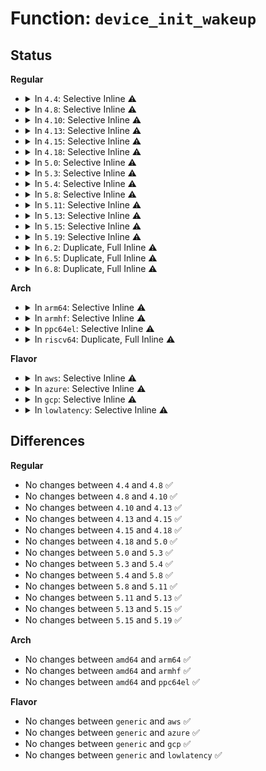 # Function: <code>device_init_wakeup</code>

## Status
<b>Regular</b>
<ul>
<li>
<details>
<summary>In <code>4.4</code>: Selective Inline ⚠️</summary>

```c
int device_init_wakeup(struct device *dev, bool enable);
```

**Collision:** Unique Global

**Inline:** Selective

**Transformation:** False

**Instances:**

```
In drivers/base/power/wakeup.c (ffffffff8155c540)
Location: drivers/base/power/wakeup.c:438
Inline: True
Direct callers:
  - drivers/acpi/scan.c:acpi_scan_init
  - drivers/acpi/battery.c:acpi_battery_remove
  - drivers/acpi/battery.c:acpi_battery_add
  - drivers/mfd/htc-i2cpld.c:htcpld_core_probe
  - drivers/mfd/twl-core.c:add_numbered_child
  - drivers/mfd/max14577.c:max14577_i2c_probe
  - drivers/mfd/max77843.c:max77843_probe
  - drivers/mfd/max8925-i2c.c:max8925_probe
  - drivers/mfd/max8997.c:max8997_i2c_probe
  - drivers/mfd/max8998.c:max8998_i2c_probe
  - drivers/mfd/tps6586x.c:tps6586x_i2c_probe
  - drivers/mfd/sec-core.c:sec_pmic_probe
  - drivers/usb/core/hub.c:usb_new_device
  - drivers/usb/host/ohci-pci.c:ohci_quirk_amd756
  - drivers/i2c/i2c-core.c:i2c_device_remove
  - drivers/i2c/i2c-core.c:i2c_device_probe
  - drivers/i2c/i2c-core.c:i2c_device_probe
  - drivers/power/power_supply_core.c:power_supply_unregister
  - drivers/power/power_supply_core.c:__power_supply_register
  - drivers/power/charger-manager.c:charger_manager_probe
```
**Symbols:**

```
ffffffff8155c540-ffffffff8155c591: device_init_wakeup (STB_GLOBAL)
```
</details>
</li>
<li>
<details>
<summary>In <code>4.8</code>: Selective Inline ⚠️</summary>

```c
int device_init_wakeup(struct device *dev, bool enable);
```

**Collision:** Unique Global

**Inline:** Selective

**Transformation:** False

**Instances:**

```
In drivers/base/power/wakeup.c (ffffffff815ae7c0)
Location: drivers/base/power/wakeup.c:436
Inline: True
Direct callers:
  - drivers/acpi/scan.c:acpi_scan_init
  - drivers/acpi/battery.c:acpi_battery_remove
  - drivers/acpi/battery.c:acpi_battery_add
  - drivers/mfd/htc-i2cpld.c:htcpld_core_probe
  - drivers/mfd/twl-core.c:add_numbered_child
  - drivers/mfd/max14577.c:max14577_i2c_probe
  - drivers/mfd/max77843.c:max77843_probe
  - drivers/mfd/max8925-i2c.c:max8925_probe
  - drivers/mfd/max8997.c:max8997_i2c_probe
  - drivers/mfd/max8998.c:max8998_i2c_probe
  - drivers/mfd/tps6586x.c:tps6586x_i2c_probe
  - drivers/mfd/sec-core.c:sec_pmic_probe
  - drivers/usb/core/hub.c:usb_new_device
  - drivers/usb/host/ohci-pci.c:ohci_quirk_amd756
  - drivers/i2c/i2c-core.c:i2c_device_remove
  - drivers/i2c/i2c-core.c:i2c_device_probe
  - drivers/i2c/i2c-core.c:i2c_device_probe
  - drivers/power/power_supply_core.c:power_supply_unregister
  - drivers/power/power_supply_core.c:__power_supply_register
  - drivers/power/charger-manager.c:charger_manager_probe
```
**Symbols:**

```
ffffffff815ae7c0-ffffffff815ae825: device_init_wakeup (STB_GLOBAL)
```
</details>
</li>
<li>
<details>
<summary>In <code>4.10</code>: Selective Inline ⚠️</summary>

```c
int device_init_wakeup(struct device *dev, bool enable);
```

**Collision:** Unique Global

**Inline:** Selective

**Transformation:** False

**Instances:**

```
In drivers/base/power/wakeup.c (ffffffff815dd5c0)
Location: drivers/base/power/wakeup.c:436
Inline: True
Direct callers:
  - drivers/acpi/scan.c:acpi_scan_init
  - drivers/acpi/battery.c:acpi_battery_remove
  - drivers/acpi/battery.c:acpi_battery_add
  - drivers/mfd/htc-i2cpld.c:htcpld_core_probe
  - drivers/mfd/twl-core.c:add_numbered_child
  - drivers/mfd/max14577.c:max14577_i2c_probe
  - drivers/mfd/max77843.c:max77843_probe
  - drivers/mfd/max8925-i2c.c:max8925_probe
  - drivers/mfd/max8997.c:max8997_i2c_probe
  - drivers/mfd/max8998.c:max8998_i2c_probe
  - drivers/mfd/tps6586x.c:tps6586x_i2c_probe
  - drivers/mfd/sec-core.c:sec_pmic_probe
  - drivers/usb/core/hub.c:usb_new_device
  - drivers/usb/host/ohci-pci.c:ohci_quirk_amd756
  - drivers/input/touchscreen/elants_i2c.c:elants_i2c_probe
  - drivers/i2c/i2c-core.c:i2c_device_remove
  - drivers/i2c/i2c-core.c:i2c_device_probe
  - drivers/i2c/i2c-core.c:i2c_device_probe
  - drivers/power/supply/power_supply_core.c:power_supply_unregister
  - drivers/power/supply/power_supply_core.c:__power_supply_register
  - drivers/power/supply/charger-manager.c:charger_manager_probe
```
**Symbols:**

```
ffffffff815dd5c0-ffffffff815dd625: device_init_wakeup (STB_GLOBAL)
```
</details>
</li>
<li>
<details>
<summary>In <code>4.13</code>: Selective Inline ⚠️</summary>

```c
int device_init_wakeup(struct device *dev, bool enable);
```

**Collision:** Unique Global

**Inline:** Selective

**Transformation:** False

**Instances:**

```
In drivers/base/power/wakeup.c (ffffffff815f21b0)
Location: drivers/base/power/wakeup.c:438
Inline: True
Direct callers:
  - drivers/acpi/scan.c:acpi_scan_init
  - drivers/acpi/button.c:acpi_button_add
  - drivers/acpi/battery.c:acpi_battery_remove
  - drivers/acpi/battery.c:acpi_battery_add
  - drivers/mfd/htc-i2cpld.c:htcpld_core_probe
  - drivers/mfd/twl-core.c:add_numbered_child
  - drivers/mfd/max14577.c:max14577_i2c_probe
  - drivers/mfd/max77843.c:max77843_probe
  - drivers/mfd/max8925-i2c.c:max8925_probe
  - drivers/mfd/max8997.c:max8997_i2c_probe
  - drivers/mfd/max8998.c:max8998_i2c_probe
  - drivers/mfd/tps6586x.c:tps6586x_i2c_probe
  - drivers/mfd/sec-core.c:sec_pmic_probe
  - drivers/usb/core/hub.c:usb_new_device
  - drivers/usb/host/ohci-pci.c:ohci_quirk_amd756
  - drivers/input/touchscreen/elants_i2c.c:elants_i2c_probe
  - drivers/power/supply/power_supply_core.c:power_supply_unregister
  - drivers/power/supply/power_supply_core.c:__power_supply_register
  - drivers/power/supply/charger-manager.c:charger_manager_probe
```
**Symbols:**

```
ffffffff815f21b0-ffffffff815f2215: device_init_wakeup (STB_GLOBAL)
```
</details>
</li>
<li>
<details>
<summary>In <code>4.15</code>: Selective Inline ⚠️</summary>

```c
int device_init_wakeup(struct device *dev, bool enable);
```

**Collision:** Unique Global

**Inline:** Selective

**Transformation:** False

**Instances:**

```
In drivers/base/power/wakeup.c (ffffffff81659760)
Location: drivers/base/power/wakeup.c:440
Inline: True
Direct callers:
  - drivers/acpi/scan.c:acpi_scan_init
  - drivers/acpi/button.c:acpi_button_add
  - drivers/acpi/battery.c:acpi_battery_remove
  - drivers/acpi/battery.c:acpi_battery_add
  - drivers/mfd/htc-i2cpld.c:htcpld_core_probe
  - drivers/mfd/twl-core.c:add_numbered_child
  - drivers/mfd/max14577.c:max14577_i2c_probe
  - drivers/mfd/max77843.c:max77843_probe
  - drivers/mfd/max8925-i2c.c:max8925_probe
  - drivers/mfd/max8997.c:max8997_i2c_probe
  - drivers/mfd/max8998.c:max8998_i2c_probe
  - drivers/mfd/tps6586x.c:tps6586x_i2c_probe
  - drivers/mfd/sec-core.c:sec_pmic_probe
  - drivers/usb/core/hub.c:usb_new_device
  - drivers/usb/host/ohci-pci.c:ohci_quirk_amd756
  - drivers/input/touchscreen/elants_i2c.c:elants_i2c_probe
  - drivers/power/supply/power_supply_core.c:power_supply_unregister
  - drivers/power/supply/power_supply_core.c:__power_supply_register
  - drivers/power/supply/charger-manager.c:charger_manager_probe
```
**Symbols:**

```
ffffffff81659760-ffffffff816597b1: device_init_wakeup (STB_GLOBAL)
```
</details>
</li>
<li>
<details>
<summary>In <code>4.18</code>: Selective Inline ⚠️</summary>

```c
int device_init_wakeup(struct device *dev, bool enable);
```

**Collision:** Unique Global

**Inline:** Selective

**Transformation:** False

**Instances:**

```
In drivers/base/power/wakeup.c (ffffffff816953c0)
Location: drivers/base/power/wakeup.c:444
Inline: True
Direct callers:
  - drivers/acpi/scan.c:acpi_scan_init
  - drivers/acpi/button.c:acpi_button_add
  - drivers/acpi/battery.c:acpi_battery_remove
  - drivers/acpi/battery.c:acpi_battery_add
  - drivers/mfd/htc-i2cpld.c:htcpld_core_probe
  - drivers/mfd/twl-core.c:add_numbered_child
  - drivers/mfd/max14577.c:max14577_i2c_probe
  - drivers/mfd/max77843.c:max77843_probe
  - drivers/mfd/max8925-i2c.c:max8925_probe
  - drivers/mfd/max8997.c:max8997_i2c_probe
  - drivers/mfd/max8998.c:max8998_i2c_probe
  - drivers/mfd/tps6586x.c:tps6586x_i2c_probe
  - drivers/mfd/sec-core.c:sec_pmic_probe
  - drivers/usb/core/hub.c:usb_new_device
  - drivers/usb/host/ohci-pci.c:ohci_quirk_amd756
  - drivers/input/touchscreen/elants_i2c.c:elants_i2c_probe
  - drivers/i2c/i2c-core-base.c:i2c_device_remove
  - drivers/i2c/i2c-core-base.c:i2c_device_probe
  - drivers/i2c/i2c-core-base.c:i2c_device_probe
  - drivers/power/supply/power_supply_core.c:power_supply_unregister
  - drivers/power/supply/charger-manager.c:charger_manager_probe
```
**Symbols:**

```
ffffffff816953c0-ffffffff81695406: device_init_wakeup (STB_GLOBAL)
```
</details>
</li>
<li>
<details>
<summary>In <code>5.0</code>: Selective Inline ⚠️</summary>

```c
int device_init_wakeup(struct device *dev, bool enable);
```

**Collision:** Unique Global

**Inline:** Selective

**Transformation:** False

**Instances:**

```
In drivers/base/power/wakeup.c (ffffffff816b5a30)
Location: drivers/base/power/wakeup.c:450
Inline: True
Direct callers:
  - drivers/acpi/scan.c:acpi_scan_init
  - drivers/acpi/button.c:acpi_button_add
  - drivers/acpi/battery.c:acpi_battery_remove
  - drivers/acpi/battery.c:acpi_battery_add
  - drivers/mfd/htc-i2cpld.c:htcpld_core_probe
  - drivers/mfd/twl-core.c:add_numbered_child
  - drivers/mfd/max14577.c:max14577_i2c_probe
  - drivers/mfd/max77843.c:max77843_probe
  - drivers/mfd/max8925-i2c.c:max8925_probe
  - drivers/mfd/max8997.c:max8997_i2c_probe
  - drivers/mfd/max8998.c:max8998_i2c_probe
  - drivers/mfd/tps6586x.c:tps6586x_i2c_probe
  - drivers/mfd/sec-core.c:sec_pmic_probe
  - drivers/usb/core/hub.c:usb_new_device
  - drivers/usb/host/ohci-pci.c:ohci_quirk_amd756
  - drivers/input/touchscreen/elants_i2c.c:elants_i2c_probe
  - drivers/i2c/i2c-core-base.c:i2c_device_remove
  - drivers/i2c/i2c-core-base.c:i2c_device_probe
  - drivers/i2c/i2c-core-base.c:i2c_device_probe
  - drivers/power/supply/power_supply_core.c:power_supply_unregister
  - drivers/power/supply/charger-manager.c:charger_manager_probe
```
**Symbols:**

```
ffffffff816b5a30-ffffffff816b5a76: device_init_wakeup (STB_GLOBAL)
```
</details>
</li>
<li>
<details>
<summary>In <code>5.3</code>: Selective Inline ⚠️</summary>

```c
int device_init_wakeup(struct device *dev, bool enable);
```

**Collision:** Unique Global

**Inline:** Selective

**Transformation:** False

**Instances:**

```
In drivers/base/power/wakeup.c (ffffffff816ef850)
Location: drivers/base/power/wakeup.c:434
Inline: True
Direct callers:
  - drivers/acpi/scan.c:acpi_scan_init
  - drivers/acpi/button.c:acpi_button_add
  - drivers/acpi/battery.c:acpi_battery_remove
  - drivers/acpi/battery.c:acpi_battery_add
  - drivers/mfd/htc-i2cpld.c:htcpld_core_probe
  - drivers/mfd/twl-core.c:add_numbered_child
  - drivers/mfd/max14577.c:max14577_i2c_probe
  - drivers/mfd/max77843.c:max77843_probe
  - drivers/mfd/max8925-i2c.c:max8925_probe
  - drivers/mfd/max8997.c:max8997_i2c_probe
  - drivers/mfd/max8998.c:max8998_i2c_probe
  - drivers/mfd/tps6586x.c:tps6586x_i2c_probe
  - drivers/mfd/sec-core.c:sec_pmic_probe
  - drivers/usb/core/hub.c:usb_new_device
  - drivers/usb/host/ohci-pci.c:ohci_quirk_amd756
  - drivers/input/touchscreen/elants_i2c.c:elants_i2c_probe
  - drivers/i2c/i2c-core-base.c:i2c_device_remove
  - drivers/i2c/i2c-core-base.c:i2c_device_probe
  - drivers/i2c/i2c-core-base.c:i2c_device_probe
  - drivers/power/supply/power_supply_core.c:power_supply_unregister
  - drivers/power/supply/charger-manager.c:charger_manager_probe
```
**Symbols:**

```
ffffffff816ef850-ffffffff816ef899: device_init_wakeup (STB_GLOBAL)
```
</details>
</li>
<li>
<details>
<summary>In <code>5.4</code>: Selective Inline ⚠️</summary>

```c
int device_init_wakeup(struct device *dev, bool enable);
```

**Collision:** Unique Global

**Inline:** Selective

**Transformation:** False

**Instances:**

```
In drivers/base/power/wakeup.c (ffffffff81713870)
Location: drivers/base/power/wakeup.c:454
Inline: True
Direct callers:
  - drivers/acpi/scan.c:acpi_scan_init
  - drivers/acpi/button.c:acpi_button_add
  - drivers/acpi/battery.c:acpi_battery_remove
  - drivers/acpi/battery.c:acpi_battery_add
  - drivers/mfd/htc-i2cpld.c:htcpld_core_probe
  - drivers/mfd/twl-core.c:add_numbered_child
  - drivers/mfd/max14577.c:max14577_i2c_probe
  - drivers/mfd/max77843.c:max77843_probe
  - drivers/mfd/max8925-i2c.c:max8925_probe
  - drivers/mfd/max8997.c:max8997_i2c_probe
  - drivers/mfd/max8998.c:max8998_i2c_probe
  - drivers/mfd/tps6586x.c:tps6586x_i2c_probe
  - drivers/mfd/sec-core.c:sec_pmic_probe
  - drivers/usb/core/hub.c:usb_new_device
  - drivers/usb/host/ohci-pci.c:ohci_quirk_amd756
  - drivers/input/touchscreen/elants_i2c.c:elants_i2c_probe
  - drivers/i2c/i2c-core-base.c:i2c_device_remove
  - drivers/i2c/i2c-core-base.c:i2c_device_probe
  - drivers/i2c/i2c-core-base.c:i2c_device_probe
  - drivers/power/supply/power_supply_core.c:power_supply_unregister
  - drivers/power/supply/charger-manager.c:charger_manager_probe
```
**Symbols:**

```
ffffffff81713870-ffffffff817138b9: device_init_wakeup (STB_GLOBAL)
```
</details>
</li>
<li>
<details>
<summary>In <code>5.8</code>: Selective Inline ⚠️</summary>

```c
int device_init_wakeup(struct device *dev, bool enable);
```

**Collision:** Unique Global

**Inline:** Selective

**Transformation:** False

**Instances:**

```
In drivers/base/power/wakeup.c (ffffffff817cf0c0)
Location: drivers/base/power/wakeup.c:513
Inline: True
Direct callers:
  - kernel/time/alarmtimer.c:alarmtimer_rtc_add_device
  - drivers/acpi/scan.c:acpi_bus_scan_fixed
  - drivers/acpi/button.c:acpi_button_add
  - drivers/acpi/battery.c:acpi_battery_remove
  - drivers/acpi/battery.c:acpi_battery_add
  - drivers/mfd/htc-i2cpld.c:htcpld_core_probe
  - drivers/mfd/twl-core.c:add_numbered_child
  - drivers/mfd/max14577.c:max14577_i2c_probe
  - drivers/mfd/max77843.c:max77843_probe
  - drivers/mfd/max8925-i2c.c:max8925_probe
  - drivers/mfd/max8997.c:max8997_i2c_probe
  - drivers/mfd/max8998.c:max8998_i2c_probe
  - drivers/mfd/tps6586x.c:tps6586x_irq_init
  - drivers/mfd/sec-core.c:sec_pmic_probe
  - drivers/usb/core/hub.c:usb_new_device
  - drivers/usb/host/ohci-pci.c:ohci_quirk_amd756
  - drivers/input/touchscreen/elants_i2c.c:elants_i2c_probe
  - drivers/i2c/i2c-core-base.c:i2c_device_remove
  - drivers/i2c/i2c-core-base.c:i2c_device_probe
  - drivers/i2c/i2c-core-base.c:i2c_device_probe
  - drivers/power/supply/power_supply_core.c:power_supply_unregister
  - drivers/power/supply/power_supply_core.c:__power_supply_register
  - drivers/power/supply/charger-manager.c:charger_manager_probe
```
**Symbols:**

```
ffffffff817cf0c0-ffffffff817cf10d: device_init_wakeup (STB_GLOBAL)
```
</details>
</li>
<li>
<details>
<summary>In <code>5.11</code>: Selective Inline ⚠️</summary>

```c
int device_init_wakeup(struct device *dev, bool enable);
```

**Collision:** Unique Global

**Inline:** Selective

**Transformation:** False

**Instances:**

```
In drivers/base/power/wakeup.c (ffffffff817e36c0)
Location: drivers/base/power/wakeup.c:513
Inline: True
Direct callers:
  - kernel/time/alarmtimer.c:alarmtimer_rtc_add_device
  - drivers/acpi/scan.c:acpi_bus_scan_fixed
  - drivers/acpi/button.c:acpi_button_add
  - drivers/acpi/battery.c:acpi_battery_remove
  - drivers/acpi/battery.c:acpi_battery_add
  - drivers/mfd/htc-i2cpld.c:htcpld_core_probe
  - drivers/mfd/twl-core.c:add_numbered_child
  - drivers/mfd/max14577.c:max14577_i2c_probe
  - drivers/mfd/max77843.c:max77843_probe
  - drivers/mfd/max8925-i2c.c:max8925_probe
  - drivers/mfd/max8997.c:max8997_i2c_probe
  - drivers/mfd/max8998.c:max8998_i2c_probe
  - drivers/mfd/tps6586x.c:tps6586x_irq_init
  - drivers/mfd/sec-core.c:sec_pmic_probe
  - drivers/usb/core/hub.c:usb_new_device
  - drivers/usb/host/ohci-pci.c:ohci_quirk_amd756
  - drivers/input/touchscreen/elants_i2c.c:elants_i2c_probe
  - drivers/i2c/i2c-core-base.c:i2c_device_remove
  - drivers/i2c/i2c-core-base.c:i2c_device_probe
  - drivers/i2c/i2c-core-base.c:i2c_device_probe
  - drivers/power/supply/power_supply_core.c:power_supply_unregister
  - drivers/power/supply/power_supply_core.c:__power_supply_register
  - drivers/power/supply/charger-manager.c:charger_manager_probe
```
**Symbols:**

```
ffffffff817e36c0-ffffffff817e370d: device_init_wakeup (STB_GLOBAL)
```
</details>
</li>
<li>
<details>
<summary>In <code>5.13</code>: Selective Inline ⚠️</summary>

```c
int device_init_wakeup(struct device *dev, bool enable);
```

**Collision:** Unique Global

**Inline:** Selective

**Transformation:** False

**Instances:**

```
In drivers/base/power/wakeup.c (ffffffff817c7d00)
Location: drivers/base/power/wakeup.c:513
Inline: True
Direct callers:
  - kernel/time/alarmtimer.c:alarmtimer_rtc_add_device
  - drivers/acpi/scan.c:acpi_scan_init
  - drivers/acpi/button.c:acpi_button_add
  - drivers/acpi/battery.c:acpi_battery_remove
  - drivers/acpi/battery.c:acpi_battery_add
  - drivers/mfd/htc-i2cpld.c:htcpld_core_probe
  - drivers/mfd/twl-core.c:add_numbered_child
  - drivers/mfd/max14577.c:max14577_i2c_probe
  - drivers/mfd/max77843.c:max77843_probe
  - drivers/mfd/max8925-i2c.c:max8925_probe
  - drivers/mfd/max8997.c:max8997_i2c_probe
  - drivers/mfd/max8998.c:max8998_i2c_probe
  - drivers/mfd/tps6586x.c:tps6586x_i2c_probe
  - drivers/mfd/sec-core.c:sec_pmic_probe
  - drivers/usb/core/hub.c:usb_new_device
  - drivers/usb/host/ohci-pci.c:ohci_quirk_amd756
  - drivers/input/touchscreen/elants_i2c.c:elants_i2c_probe
  - drivers/i2c/i2c-core-base.c:i2c_device_remove
  - drivers/i2c/i2c-core-base.c:i2c_device_probe
  - drivers/i2c/i2c-core-base.c:i2c_device_probe
  - drivers/power/supply/power_supply_core.c:power_supply_unregister
  - drivers/power/supply/power_supply_core.c:__power_supply_register
  - drivers/power/supply/charger-manager.c:charger_manager_probe
```
**Symbols:**

```
ffffffff817c7d00-ffffffff817c7d4d: device_init_wakeup (STB_GLOBAL)
```
</details>
</li>
<li>
<details>
<summary>In <code>5.15</code>: Selective Inline ⚠️</summary>

```c
int device_init_wakeup(struct device *dev, bool enable);
```

**Collision:** Unique Global

**Inline:** Selective

**Transformation:** False

**Instances:**

```
In drivers/base/power/wakeup.c (ffffffff81852120)
Location: drivers/base/power/wakeup.c:514
Inline: True
Direct callers:
  - kernel/time/alarmtimer.c:alarmtimer_rtc_add_device
  - drivers/acpi/scan.c:acpi_scan_init
  - drivers/acpi/button.c:acpi_button_add
  - drivers/acpi/battery.c:acpi_battery_remove
  - drivers/acpi/battery.c:acpi_battery_add
  - drivers/mfd/htc-i2cpld.c:htcpld_core_probe
  - drivers/mfd/twl-core.c:add_numbered_child
  - drivers/mfd/max14577.c:max14577_i2c_probe
  - drivers/mfd/max77843.c:max77843_probe
  - drivers/mfd/max8925-i2c.c:max8925_probe
  - drivers/mfd/max8997.c:max8997_i2c_probe
  - drivers/mfd/max8998.c:max8998_i2c_probe
  - drivers/mfd/tps6586x.c:tps6586x_i2c_probe
  - drivers/usb/core/hub.c:usb_new_device
  - drivers/usb/host/ohci-pci.c:ohci_quirk_amd756
  - drivers/input/touchscreen/elants_i2c.c:elants_i2c_probe
  - drivers/i2c/i2c-core-base.c:i2c_device_remove
  - drivers/i2c/i2c-core-base.c:i2c_device_probe
  - drivers/i2c/i2c-core-base.c:i2c_device_probe
  - drivers/power/supply/power_supply_core.c:power_supply_unregister
  - drivers/power/supply/power_supply_core.c:__power_supply_register
  - drivers/power/supply/charger-manager.c:charger_manager_probe
```
**Symbols:**

```
ffffffff81852120-ffffffff8185216d: device_init_wakeup (STB_GLOBAL)
```
</details>
</li>
<li>
<details>
<summary>In <code>5.19</code>: Selective Inline ⚠️</summary>

```c
int device_init_wakeup(struct device *dev, bool enable);
```

**Collision:** Unique Global

**Inline:** Selective

**Transformation:** False

**Instances:**

```
In drivers/base/power/wakeup.c (ffffffff81998040)
Location: drivers/base/power/wakeup.c:514
Inline: True
Direct callers:
  - kernel/time/alarmtimer.c:alarmtimer_rtc_add_device
  - drivers/acpi/scan.c:acpi_bus_scan_fixed
  - drivers/acpi/button.c:acpi_button_add
  - drivers/acpi/battery.c:acpi_battery_remove
  - drivers/acpi/battery.c:acpi_battery_add
  - drivers/mfd/htc-i2cpld.c:htcpld_core_probe
  - drivers/mfd/twl-core.c:add_numbered_child
  - drivers/mfd/max14577.c:max14577_i2c_probe
  - drivers/mfd/max77843.c:max77843_probe
  - drivers/mfd/max8925-i2c.c:max8925_probe
  - drivers/mfd/max8997.c:max8997_i2c_probe
  - drivers/mfd/max8998.c:max8998_i2c_probe
  - drivers/mfd/tps6586x.c:tps6586x_i2c_probe
  - drivers/usb/core/hub.c:usb_new_device
  - drivers/usb/host/ohci-pci.c:ohci_quirk_amd756
  - drivers/input/touchscreen/elants_i2c.c:elants_i2c_probe
  - drivers/i2c/i2c-core-base.c:i2c_device_remove
  - drivers/i2c/i2c-core-base.c:i2c_device_probe
  - drivers/i2c/i2c-core-base.c:i2c_device_probe
  - drivers/power/supply/power_supply_core.c:power_supply_unregister
  - drivers/power/supply/power_supply_core.c:__power_supply_register
  - drivers/power/supply/charger-manager.c:charger_manager_probe
```
**Symbols:**

```
ffffffff81998040-ffffffff819980e8: device_init_wakeup (STB_GLOBAL)
```
</details>
</li>
<li>
<details>
<summary>In <code>6.2</code>: Duplicate, Full Inline ⚠️</summary>

**Collision:** Static Duplication

**Inline:** Full

**Transformation:** False

**Instances:**

```
In kernel/time/alarmtimer.c (ffffffff811e35c3)
Location: include/linux/pm_wakeup.h:223
Inline: True
Inline callers:
  - kernel/time/alarmtimer.c:alarmtimer_rtc_add_device
```
```
In drivers/acpi/scan.c (ffffffff81963537)
Location: include/linux/pm_wakeup.h:223
Inline: True
Inline callers:
  - drivers/acpi/scan.c:acpi_bus_scan_fixed
```
```
In drivers/acpi/button.c (ffffffff819d0755)
Location: include/linux/pm_wakeup.h:223
Inline: True
Inline callers:
  - drivers/acpi/button.c:acpi_button_add
```
```
In drivers/acpi/battery.c (ffffffff819de1e9)
Location: include/linux/pm_wakeup.h:223
Inline: True
Inline callers:
  - drivers/acpi/battery.c:acpi_battery_add
  - drivers/acpi/battery.c:acpi_battery_add
```
```
In drivers/mfd/max14577.c (ffffffff81b45034)
Location: include/linux/pm_wakeup.h:223
Inline: True
Inline callers:
  - drivers/mfd/max14577.c:max14577_i2c_probe
```
```
In drivers/mfd/max77843.c (ffffffff81b45ab6)
Location: include/linux/pm_wakeup.h:223
Inline: True
Inline callers:
  - drivers/mfd/max77843.c:max77843_probe
```
```
In drivers/mfd/max8925-i2c.c (ffffffff81b46d8c)
Location: include/linux/pm_wakeup.h:223
Inline: True
Inline callers:
  - drivers/mfd/max8925-i2c.c:max8925_probe
```
```
In drivers/mfd/max8997.c (ffffffff81b47515)
Location: include/linux/pm_wakeup.h:223
Inline: True
Inline callers:
  - drivers/mfd/max8997.c:max8997_i2c_probe
```
```
In drivers/mfd/max8998.c (ffffffff81b48a13)
Location: include/linux/pm_wakeup.h:223
Inline: True
Inline callers:
  - drivers/mfd/max8998.c:max8998_i2c_probe
```
```
In drivers/mfd/tps6586x.c (ffffffff81b4a6b3)
Location: include/linux/pm_wakeup.h:223
Inline: True
Inline callers:
  - drivers/mfd/tps6586x.c:tps6586x_irq_init
```
```
In drivers/usb/core/hub.c (ffffffff81c18917)
Location: include/linux/pm_wakeup.h:223
Inline: True
Inline callers:
  - drivers/usb/core/hub.c:usb_new_device
```
```
In drivers/usb/host/ohci-pci.c (ffffffff81c6c5b5)
Location: include/linux/pm_wakeup.h:223
Inline: True
Inline callers:
  - drivers/usb/host/ohci-pci.c:ohci_quirk_amd756
```
```
In drivers/rtc/rtc-cmos.c (ffffffff81cc1346)
Location: include/linux/pm_wakeup.h:223
Inline: True
Inline callers:
  - drivers/rtc/rtc-cmos.c:cmos_do_probe
```
```
In drivers/i2c/i2c-core-base.c (ffffffff81cc464c)
Location: include/linux/pm_wakeup.h:223
Inline: True
Inline callers:
  - drivers/i2c/i2c-core-base.c:i2c_device_remove
  - drivers/i2c/i2c-core-base.c:i2c_device_probe
  - drivers/i2c/i2c-core-base.c:i2c_device_probe
  - drivers/i2c/i2c-core-base.c:i2c_device_probe
```
```
In drivers/power/supply/power_supply_core.c (ffffffff81cd75f1)
Location: include/linux/pm_wakeup.h:223
Inline: True
Inline callers:
  - drivers/power/supply/power_supply_core.c:power_supply_unregister
  - drivers/power/supply/power_supply_core.c:__power_supply_register
  - drivers/power/supply/power_supply_core.c:__power_supply_register
```
```
In drivers/power/supply/charger-manager.c (ffffffff81cdb07d)
Location: include/linux/pm_wakeup.h:223
Inline: True
Inline callers:
  - drivers/power/supply/charger-manager.c:charger_manager_probe
```
</details>
</li>
<li>
<details>
<summary>In <code>6.5</code>: Duplicate, Full Inline ⚠️</summary>

**Collision:** Static Duplication

**Inline:** Full

**Transformation:** False

**Instances:**

```
In kernel/time/alarmtimer.c (ffffffff811f7c13)
Location: include/linux/pm_wakeup.h:223
Inline: True
Inline callers:
  - kernel/time/alarmtimer.c:alarmtimer_rtc_add_device
```
```
In drivers/acpi/scan.c (ffffffff819a99e7)
Location: include/linux/pm_wakeup.h:223
Inline: True
Inline callers:
  - drivers/acpi/scan.c:acpi_bus_scan_fixed
```
```
In drivers/acpi/button.c (ffffffff81a17d82)
Location: include/linux/pm_wakeup.h:223
Inline: True
Inline callers:
  - drivers/acpi/button.c:acpi_button_add
```
```
In drivers/acpi/battery.c (ffffffff81a25ee9)
Location: include/linux/pm_wakeup.h:223
Inline: True
Inline callers:
  - drivers/acpi/battery.c:acpi_battery_add
  - drivers/acpi/battery.c:acpi_battery_add
```
```
In drivers/mfd/max14577.c (ffffffff81b983e4)
Location: include/linux/pm_wakeup.h:223
Inline: True
Inline callers:
  - drivers/mfd/max14577.c:max14577_i2c_probe
```
```
In drivers/mfd/max77843.c (ffffffff81b98e86)
Location: include/linux/pm_wakeup.h:223
Inline: True
Inline callers:
  - drivers/mfd/max77843.c:max77843_probe
```
```
In drivers/mfd/max8925-i2c.c (ffffffff81b9a15c)
Location: include/linux/pm_wakeup.h:223
Inline: True
Inline callers:
  - drivers/mfd/max8925-i2c.c:max8925_probe
```
```
In drivers/mfd/max8997.c (ffffffff81b9a8e5)
Location: include/linux/pm_wakeup.h:223
Inline: True
Inline callers:
  - drivers/mfd/max8997.c:max8997_i2c_probe
```
```
In drivers/mfd/max8998.c (ffffffff81b9be77)
Location: include/linux/pm_wakeup.h:223
Inline: True
Inline callers:
  - drivers/mfd/max8998.c:max8998_i2c_probe
```
```
In drivers/mfd/tps6586x.c (ffffffff81b9daf3)
Location: include/linux/pm_wakeup.h:223
Inline: True
Inline callers:
  - drivers/mfd/tps6586x.c:tps6586x_irq_init
```
```
In drivers/usb/core/hub.c (ffffffff81c7f8f7)
Location: include/linux/pm_wakeup.h:223
Inline: True
Inline callers:
  - drivers/usb/core/hub.c:usb_new_device
```
```
In drivers/usb/host/ohci-pci.c (ffffffff81cd3ba5)
Location: include/linux/pm_wakeup.h:223
Inline: True
Inline callers:
  - drivers/usb/host/ohci-pci.c:ohci_quirk_amd756
```
```
In drivers/rtc/rtc-cmos.c (ffffffff81d28d0d)
Location: include/linux/pm_wakeup.h:223
Inline: True
Inline callers:
  - drivers/rtc/rtc-cmos.c:cmos_do_probe
```
```
In drivers/i2c/i2c-core-base.c (ffffffff81d2c2bc)
Location: include/linux/pm_wakeup.h:223
Inline: True
Inline callers:
  - drivers/i2c/i2c-core-base.c:i2c_device_remove
  - drivers/i2c/i2c-core-base.c:i2c_device_probe
  - drivers/i2c/i2c-core-base.c:i2c_device_probe
  - drivers/i2c/i2c-core-base.c:i2c_device_probe
```
```
In drivers/power/supply/power_supply_core.c (ffffffff81d3f7c1)
Location: include/linux/pm_wakeup.h:223
Inline: True
Inline callers:
  - drivers/power/supply/power_supply_core.c:power_supply_unregister
  - drivers/power/supply/power_supply_core.c:__power_supply_register
  - drivers/power/supply/power_supply_core.c:__power_supply_register
```
```
In drivers/power/supply/charger-manager.c (ffffffff81d43355)
Location: include/linux/pm_wakeup.h:223
Inline: True
Inline callers:
  - drivers/power/supply/charger-manager.c:charger_manager_probe
```
</details>
</li>
<li>
<details>
<summary>In <code>6.8</code>: Duplicate, Full Inline ⚠️</summary>

**Collision:** Static Duplication

**Inline:** Full

**Transformation:** False

**Instances:**

```
In kernel/time/alarmtimer.c (ffffffff8120ddb3)
Location: include/linux/pm_wakeup.h:233
Inline: True
Inline callers:
  - kernel/time/alarmtimer.c:alarmtimer_rtc_add_device
```
```
In drivers/acpi/scan.c (ffffffff819f2487)
Location: include/linux/pm_wakeup.h:233
Inline: True
Inline callers:
  - drivers/acpi/scan.c:acpi_bus_scan_fixed
```
```
In drivers/acpi/button.c (ffffffff81a62fe4)
Location: include/linux/pm_wakeup.h:233
Inline: True
Inline callers:
  - drivers/acpi/button.c:acpi_button_add
```
```
In drivers/acpi/battery.c (ffffffff81a70b78)
Location: include/linux/pm_wakeup.h:233
Inline: True
Inline callers:
  - drivers/acpi/battery.c:acpi_battery_remove
  - drivers/acpi/battery.c:acpi_battery_add
  - drivers/acpi/battery.c:acpi_battery_add
  - drivers/acpi/battery.c:acpi_battery_add
```
```
In drivers/mfd/max14577.c (ffffffff81bec3a8)
Location: include/linux/pm_wakeup.h:233
Inline: True
Inline callers:
  - drivers/mfd/max14577.c:max14577_i2c_probe
```
```
In drivers/mfd/max77843.c (ffffffff81bece36)
Location: include/linux/pm_wakeup.h:233
Inline: True
Inline callers:
  - drivers/mfd/max77843.c:max77843_probe
```
```
In drivers/mfd/max8925-i2c.c (ffffffff81bee10c)
Location: include/linux/pm_wakeup.h:233
Inline: True
Inline callers:
  - drivers/mfd/max8925-i2c.c:max8925_probe
```
```
In drivers/mfd/max8997.c (ffffffff81bee880)
Location: include/linux/pm_wakeup.h:233
Inline: True
Inline callers:
  - drivers/mfd/max8997.c:max8997_i2c_probe
```
```
In drivers/mfd/max8998.c (ffffffff81befe22)
Location: include/linux/pm_wakeup.h:233
Inline: True
Inline callers:
  - drivers/mfd/max8998.c:max8998_i2c_probe
```
```
In drivers/mfd/tps6586x.c (ffffffff81bf1ae3)
Location: include/linux/pm_wakeup.h:233
Inline: True
Inline callers:
  - drivers/mfd/tps6586x.c:tps6586x_irq_init
```
```
In drivers/usb/core/hub.c (ffffffff81d342e7)
Location: include/linux/pm_wakeup.h:233
Inline: True
Inline callers:
  - drivers/usb/core/hub.c:usb_new_device
```
```
In drivers/usb/host/ohci-pci.c (ffffffff81d88b65)
Location: include/linux/pm_wakeup.h:233
Inline: True
Inline callers:
  - drivers/usb/host/ohci-pci.c:ohci_quirk_amd756
```
```
In drivers/rtc/rtc-cmos.c (ffffffff81ddeb9c)
Location: include/linux/pm_wakeup.h:233
Inline: True
Inline callers:
  - drivers/rtc/rtc-cmos.c:cmos_do_probe
```
```
In drivers/i2c/i2c-core-base.c (ffffffff81de218c)
Location: include/linux/pm_wakeup.h:233
Inline: True
Inline callers:
  - drivers/i2c/i2c-core-base.c:i2c_device_remove
  - drivers/i2c/i2c-core-base.c:i2c_device_probe
  - drivers/i2c/i2c-core-base.c:i2c_device_probe
  - drivers/i2c/i2c-core-base.c:i2c_device_probe
```
```
In drivers/power/supply/power_supply_core.c (ffffffff81df6171)
Location: include/linux/pm_wakeup.h:233
Inline: True
Inline callers:
  - drivers/power/supply/power_supply_core.c:power_supply_unregister
  - drivers/power/supply/power_supply_core.c:__power_supply_register
  - drivers/power/supply/power_supply_core.c:__power_supply_register
```
```
In drivers/power/supply/charger-manager.c (ffffffff81df9cde)
Location: include/linux/pm_wakeup.h:233
Inline: True
Inline callers:
  - drivers/power/supply/charger-manager.c:charger_manager_probe
```
</details>
</li>
</ul>
<b>Arch</b>
<ul>
<li>
<details>
<summary>In <code>arm64</code>: Selective Inline ⚠️</summary>

```c
int device_init_wakeup(struct device *dev, bool enable);
```

**Collision:** Unique Global

**Inline:** Selective

**Transformation:** False

**Instances:**

```
In drivers/base/power/wakeup.c (ffff800010904cd0)
Location: drivers/base/power/wakeup.c:454
Inline: True
Direct callers:
  - drivers/acpi/scan.c:acpi_scan_init
  - drivers/acpi/button.c:acpi_button_add
  - drivers/acpi/battery.c:acpi_battery_remove
  - drivers/acpi/battery.c:acpi_battery_add
  - drivers/mfd/htc-i2cpld.c:htcpld_core_probe
  - drivers/mfd/twl-core.c:add_numbered_child
  - drivers/mfd/max14577.c:max14577_i2c_probe
  - drivers/mfd/max77843.c:max77843_probe
  - drivers/mfd/max8925-i2c.c:max8925_probe
  - drivers/mfd/max8997.c:max8997_i2c_probe
  - drivers/mfd/max8998.c:max8998_i2c_probe
  - drivers/mfd/tps6586x.c:tps6586x_i2c_probe
  - drivers/mfd/sec-core.c:sec_pmic_probe
  - drivers/mfd/as3722.c:as3722_i2c_probe
  - drivers/net/ethernet/freescale/fec_main.c:fec_probe
  - drivers/usb/core/hub.c:usb_new_device
  - drivers/usb/host/ohci-pci.c:ohci_quirk_amd756
  - drivers/usb/host/ohci-pci.c:ohci_quirk_amd756
  - drivers/rtc/rtc-mv.c:mv_rtc_remove
  - drivers/rtc/rtc-mv.c:mv_rtc_probe
  - drivers/rtc/rtc-sun6i.c:sun6i_rtc_probe
  - drivers/rtc/rtc-xgene.c:xgene_rtc_remove
  - drivers/rtc/rtc-xgene.c:xgene_rtc_probe
  - drivers/i2c/i2c-core-base.c:i2c_device_remove
  - drivers/i2c/i2c-core-base.c:i2c_device_probe
  - drivers/i2c/i2c-core-base.c:i2c_device_probe
  - drivers/power/supply/power_supply_core.c:power_supply_unregister
  - drivers/power/supply/charger-manager.c:charger_manager_probe
```
**Symbols:**

```
ffff800010904cd0-ffff800010904d40: device_init_wakeup (STB_GLOBAL)
```
</details>
</li>
<li>
<details>
<summary>In <code>armhf</code>: Selective Inline ⚠️</summary>

```c
int device_init_wakeup(struct device *dev, bool enable);
```

**Collision:** Unique Global

**Inline:** Selective

**Transformation:** False

**Instances:**

```
In drivers/base/power/wakeup.c (c09eeb38)
Location: drivers/base/power/wakeup.c:454
Inline: True
Direct callers:
  - drivers/gpio/gpio-htc-egpio.c:egpio_probe
  - drivers/tty/serial/omap-serial.c:serial_omap_remove
  - drivers/tty/serial/omap-serial.c:serial_omap_probe
  - drivers/tty/serial/omap-serial.c:serial_omap_probe
  - drivers/mfd/htc-i2cpld.c:htcpld_core_probe
  - drivers/mfd/twl-core.c:add_numbered_child
  - drivers/mfd/max14577.c:max14577_i2c_probe
  - drivers/mfd/max77843.c:max77843_probe
  - drivers/mfd/max8925-i2c.c:max8925_probe
  - drivers/mfd/max8997.c:max8997_i2c_probe
  - drivers/mfd/max8998.c:max8998_i2c_probe
  - drivers/mfd/tps6586x.c:tps6586x_i2c_probe
  - drivers/mfd/sec-core.c:sec_pmic_probe
  - drivers/mfd/as3722.c:as3722_i2c_probe
  - drivers/net/ethernet/freescale/fec_main.c:fec_probe
  - drivers/usb/core/hub.c:usb_new_device
  - drivers/usb/host/ohci-pci.c:ohci_quirk_amd756
  - drivers/usb/musb/musb_core.c:musb_remove
  - drivers/usb/musb/musb_core.c:musb_init_controller
  - drivers/usb/musb/musb_core.c:musb_init_controller
  - drivers/rtc/rtc-mv.c:mv_rtc_remove
  - drivers/rtc/rtc-mv.c:mv_rtc_probe
  - drivers/rtc/rtc-omap.c:omap_rtc_remove
  - drivers/rtc/rtc-omap.c:omap_rtc_probe
  - drivers/rtc/rtc-omap.c:omap_rtc_probe
  - drivers/rtc/rtc-pl031.c:pl031_probe
  - drivers/rtc/rtc-pl031.c:pl031_remove
  - drivers/rtc/rtc-s3c.c:s3c_rtc_probe
  - drivers/rtc/rtc-twl.c:twl_rtc_probe
  - drivers/i2c/i2c-core-base.c:i2c_device_remove
  - drivers/i2c/i2c-core-base.c:i2c_device_probe
  - drivers/i2c/i2c-core-base.c:i2c_device_probe
  - drivers/power/supply/power_supply_core.c:power_supply_unregister
  - drivers/power/supply/charger-manager.c:charger_manager_probe
  - drivers/mmc/host/omap_hsmmc.c:omap_hsmmc_remove
  - drivers/mmc/host/omap_hsmmc.c:omap_hsmmc_probe
  - drivers/mmc/host/omap_hsmmc.c:omap_hsmmc_probe
```
**Symbols:**

```
c09eeb38-c09eeb94: device_init_wakeup (STB_GLOBAL)
```
</details>
</li>
<li>
<details>
<summary>In <code>ppc64el</code>: Selective Inline ⚠️</summary>

```c
int device_init_wakeup(struct device *dev, bool enable);
```

**Collision:** Unique Global

**Inline:** Selective

**Transformation:** False

**Instances:**

```
In drivers/base/power/wakeup.c (c0000000009a36e0)
Location: drivers/base/power/wakeup.c:454
Inline: True
Direct callers:
  - drivers/mfd/htc-i2cpld.c:htcpld_core_probe
  - drivers/mfd/twl-core.c:add_numbered_child
  - drivers/mfd/max14577.c:max14577_i2c_probe
  - drivers/mfd/max77843.c:max77843_probe
  - drivers/mfd/max8925-i2c.c:max8925_probe
  - drivers/mfd/max8997.c:max8997_i2c_probe
  - drivers/mfd/max8998.c:max8998_i2c_probe
  - drivers/mfd/tps6586x.c:tps6586x_i2c_probe
  - drivers/mfd/sec-core.c:sec_pmic_probe
  - drivers/mfd/as3722.c:as3722_i2c_probe
  - drivers/usb/core/hub.c:usb_new_device
  - drivers/usb/host/ohci-pci.c:ohci_quirk_amd756
  - drivers/usb/host/ohci-pci.c:ohci_quirk_amd756
  - drivers/i2c/i2c-core-base.c:i2c_device_remove
  - drivers/i2c/i2c-core-base.c:i2c_device_probe
  - drivers/i2c/i2c-core-base.c:i2c_device_probe
  - drivers/power/supply/power_supply_core.c:power_supply_unregister
  - drivers/power/supply/charger-manager.c:charger_manager_probe
```
**Symbols:**

```
c0000000009a36e0-c0000000009a3768: device_init_wakeup (STB_GLOBAL)
```
</details>
</li>
<li>
<details>
<summary>In <code>riscv64</code>: Duplicate, Full Inline ⚠️</summary>

**Collision:** Static Duplication

**Inline:** Full

**Transformation:** False

**Instances:**

```
In drivers/mfd/htc-i2cpld.c (ffffffe0005a4fbc)
Location: include/linux/pm_wakeup.h:156
Inline: True
Inline callers:
  - drivers/mfd/htc-i2cpld.c:htcpld_core_probe
```
```
In drivers/mfd/twl-core.c (ffffffe0005b06b8)
Location: include/linux/pm_wakeup.h:156
Inline: True
Inline callers:
  - drivers/mfd/twl-core.c:add_numbered_child
```
```
In drivers/mfd/max14577.c (ffffffe0005b779a)
Location: include/linux/pm_wakeup.h:156
Inline: True
Inline callers:
  - drivers/mfd/max14577.c:max14577_i2c_probe
```
```
In drivers/mfd/max77843.c (ffffffe0005b89c6)
Location: include/linux/pm_wakeup.h:156
Inline: True
Inline callers:
  - drivers/mfd/max77843.c:max77843_probe
```
```
In drivers/mfd/max8925-i2c.c (ffffffe0005b9660)
Location: include/linux/pm_wakeup.h:156
Inline: True
Inline callers:
  - drivers/mfd/max8925-i2c.c:max8925_probe
```
```
In drivers/mfd/max8997.c (ffffffe0005b9f9a)
Location: include/linux/pm_wakeup.h:156
Inline: True
Inline callers:
  - drivers/mfd/max8997.c:max8997_i2c_probe
```
```
In drivers/mfd/max8998.c (ffffffe0005babb2)
Location: include/linux/pm_wakeup.h:156
Inline: True
Inline callers:
  - drivers/mfd/max8998.c:max8998_i2c_probe
```
```
In drivers/mfd/tps6586x.c (ffffffe0005bd156)
Location: include/linux/pm_wakeup.h:156
Inline: True
Inline callers:
  - drivers/mfd/tps6586x.c:tps6586x_i2c_probe
```
```
In drivers/mfd/sec-core.c (ffffffe0005bf178)
Location: include/linux/pm_wakeup.h:156
Inline: True
Inline callers:
  - drivers/mfd/sec-core.c:sec_pmic_probe
```
```
In drivers/mfd/as3722.c (ffffffe0005bff20)
Location: include/linux/pm_wakeup.h:156
Inline: True
Inline callers:
  - drivers/mfd/as3722.c:as3722_i2c_probe
```
```
In drivers/usb/core/hub.c (ffffffe00063c29e)
Location: include/linux/pm_wakeup.h:156
Inline: True
Inline callers:
  - drivers/usb/core/hub.c:usb_new_device
```
```
In drivers/usb/host/ohci-pci.c (ffffffe0006806e4)
Location: include/linux/pm_wakeup.h:156
Inline: True
Inline callers:
  - drivers/usb/host/ohci-pci.c:ohci_quirk_amd756
```
```
In drivers/i2c/i2c-core-base.c (ffffffe0006b7544)
Location: include/linux/pm_wakeup.h:156
Inline: True
Inline callers:
  - drivers/i2c/i2c-core-base.c:i2c_device_remove
  - drivers/i2c/i2c-core-base.c:i2c_device_probe
  - drivers/i2c/i2c-core-base.c:i2c_device_probe
```
```
In drivers/power/supply/power_supply_core.c (ffffffe0006c914e)
Location: include/linux/pm_wakeup.h:156
Inline: True
Inline callers:
  - drivers/power/supply/power_supply_core.c:power_supply_unregister
```
```
In drivers/power/supply/charger-manager.c (ffffffe0006cd26e)
Location: include/linux/pm_wakeup.h:156
Inline: True
Inline callers:
  - drivers/power/supply/charger-manager.c:charger_manager_probe
```
</details>
</li>
</ul>
<b>Flavor</b>
<ul>
<li>
<details>
<summary>In <code>aws</code>: Selective Inline ⚠️</summary>

```c
int device_init_wakeup(struct device *dev, bool enable);
```

**Collision:** Unique Global

**Inline:** Selective

**Transformation:** False

**Instances:**

```
In drivers/base/power/wakeup.c (ffffffff816d9ba0)
Location: drivers/base/power/wakeup.c:454
Inline: True
Direct callers:
  - drivers/acpi/scan.c:acpi_scan_init
  - drivers/acpi/button.c:acpi_button_add
  - drivers/usb/core/hub.c:usb_new_device
  - drivers/usb/host/ohci-pci.c:ohci_quirk_amd756
  - drivers/power/supply/power_supply_core.c:power_supply_unregister
```
**Symbols:**

```
ffffffff816d9ba0-ffffffff816d9be9: device_init_wakeup (STB_GLOBAL)
```
</details>
</li>
<li>
<details>
<summary>In <code>azure</code>: Selective Inline ⚠️</summary>

```c
int device_init_wakeup(struct device *dev, bool enable);
```

**Collision:** Unique Global

**Inline:** Selective

**Transformation:** False

**Instances:**

```
In drivers/base/power/wakeup.c (ffffffff816b4220)
Location: drivers/base/power/wakeup.c:454
Inline: True
Direct callers:
  - drivers/acpi/scan.c:acpi_scan_init
  - drivers/acpi/button.c:acpi_button_add
  - drivers/usb/core/hub.c:usb_new_device
  - drivers/power/supply/power_supply_core.c:power_supply_unregister
```
**Symbols:**

```
ffffffff816b4220-ffffffff816b4269: device_init_wakeup (STB_GLOBAL)
```
</details>
</li>
<li>
<details>
<summary>In <code>gcp</code>: Selective Inline ⚠️</summary>

```c
int device_init_wakeup(struct device *dev, bool enable);
```

**Collision:** Unique Global

**Inline:** Selective

**Transformation:** False

**Instances:**

```
In drivers/base/power/wakeup.c (ffffffff81707530)
Location: drivers/base/power/wakeup.c:454
Inline: True
Direct callers:
  - drivers/acpi/scan.c:acpi_scan_init
  - drivers/acpi/button.c:acpi_button_add
  - drivers/acpi/battery.c:acpi_battery_remove
  - drivers/acpi/battery.c:acpi_battery_add
  - drivers/mfd/htc-i2cpld.c:htcpld_core_probe
  - drivers/mfd/twl-core.c:add_numbered_child
  - drivers/mfd/max14577.c:max14577_i2c_probe
  - drivers/mfd/max77843.c:max77843_probe
  - drivers/mfd/max8925-i2c.c:max8925_probe
  - drivers/mfd/max8997.c:max8997_i2c_probe
  - drivers/mfd/max8998.c:max8998_i2c_probe
  - drivers/mfd/tps6586x.c:tps6586x_i2c_probe
  - drivers/mfd/sec-core.c:sec_pmic_probe
  - drivers/usb/core/hub.c:usb_new_device
  - drivers/usb/host/ohci-pci.c:ohci_quirk_amd756
  - drivers/input/touchscreen/elants_i2c.c:elants_i2c_probe
  - drivers/i2c/i2c-core-base.c:i2c_device_remove
  - drivers/i2c/i2c-core-base.c:i2c_device_probe
  - drivers/i2c/i2c-core-base.c:i2c_device_probe
  - drivers/power/supply/power_supply_core.c:power_supply_unregister
  - drivers/power/supply/charger-manager.c:charger_manager_probe
```
**Symbols:**

```
ffffffff81707530-ffffffff81707579: device_init_wakeup (STB_GLOBAL)
```
</details>
</li>
<li>
<details>
<summary>In <code>lowlatency</code>: Selective Inline ⚠️</summary>

```c
int device_init_wakeup(struct device *dev, bool enable);
```

**Collision:** Unique Global

**Inline:** Selective

**Transformation:** False

**Instances:**

```
In drivers/base/power/wakeup.c (ffffffff81721f20)
Location: drivers/base/power/wakeup.c:454
Inline: True
Direct callers:
  - drivers/acpi/scan.c:acpi_scan_init
  - drivers/acpi/button.c:acpi_button_add
  - drivers/acpi/battery.c:acpi_battery_remove
  - drivers/acpi/battery.c:acpi_battery_add
  - drivers/mfd/htc-i2cpld.c:htcpld_core_probe
  - drivers/mfd/twl-core.c:add_numbered_child
  - drivers/mfd/max14577.c:max14577_i2c_probe
  - drivers/mfd/max77843.c:max77843_probe
  - drivers/mfd/max8925-i2c.c:max8925_probe
  - drivers/mfd/max8997.c:max8997_i2c_probe
  - drivers/mfd/max8998.c:max8998_i2c_probe
  - drivers/mfd/tps6586x.c:tps6586x_i2c_probe
  - drivers/mfd/sec-core.c:sec_pmic_probe
  - drivers/usb/core/hub.c:usb_new_device
  - drivers/usb/host/ohci-pci.c:ohci_quirk_amd756
  - drivers/input/touchscreen/elants_i2c.c:elants_i2c_probe
  - drivers/i2c/i2c-core-base.c:i2c_device_remove
  - drivers/i2c/i2c-core-base.c:i2c_device_probe
  - drivers/i2c/i2c-core-base.c:i2c_device_probe
  - drivers/power/supply/power_supply_core.c:power_supply_unregister
  - drivers/power/supply/charger-manager.c:charger_manager_probe
```
**Symbols:**

```
ffffffff81721f20-ffffffff81721f69: device_init_wakeup (STB_GLOBAL)
```
</details>
</li>
</ul>

## Differences
<b>Regular</b>
<ul>
<li>
No changes between <code>4.4</code> and <code>4.8</code> ✅
</li>
<li>
No changes between <code>4.8</code> and <code>4.10</code> ✅
</li>
<li>
No changes between <code>4.10</code> and <code>4.13</code> ✅
</li>
<li>
No changes between <code>4.13</code> and <code>4.15</code> ✅
</li>
<li>
No changes between <code>4.15</code> and <code>4.18</code> ✅
</li>
<li>
No changes between <code>4.18</code> and <code>5.0</code> ✅
</li>
<li>
No changes between <code>5.0</code> and <code>5.3</code> ✅
</li>
<li>
No changes between <code>5.3</code> and <code>5.4</code> ✅
</li>
<li>
No changes between <code>5.4</code> and <code>5.8</code> ✅
</li>
<li>
No changes between <code>5.8</code> and <code>5.11</code> ✅
</li>
<li>
No changes between <code>5.11</code> and <code>5.13</code> ✅
</li>
<li>
No changes between <code>5.13</code> and <code>5.15</code> ✅
</li>
<li>
No changes between <code>5.15</code> and <code>5.19</code> ✅
</li>
</ul>
<b>Arch</b>
<ul>
<li>
No changes between <code>amd64</code> and <code>arm64</code> ✅
</li>
<li>
No changes between <code>amd64</code> and <code>armhf</code> ✅
</li>
<li>
No changes between <code>amd64</code> and <code>ppc64el</code> ✅
</li>
</ul>
<b>Flavor</b>
<ul>
<li>
No changes between <code>generic</code> and <code>aws</code> ✅
</li>
<li>
No changes between <code>generic</code> and <code>azure</code> ✅
</li>
<li>
No changes between <code>generic</code> and <code>gcp</code> ✅
</li>
<li>
No changes between <code>generic</code> and <code>lowlatency</code> ✅
</li>
</ul>
